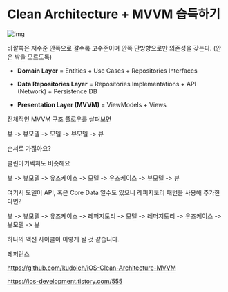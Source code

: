 # Clean Architecture + MVVM 습득하기

![img](https://blog.kakaocdn.net/dn/bWMRAV/btqFKC0qasx/jjFOnehurZAaf2gtGJscr0/img.png)

바깥쪽은 저수준 안쪽으로 갈수록 고수준이며 안쪽 단방향으로만 의존성을 갖는다. (안은 밖을 모르도록)



- **Domain Layer** = Entities + Use Cases + Repositories Interfaces

- **Data Repositories Layer** = Repositories Implementations + API (Network) + Persistence DB

- **Presentation Layer (MVVM)** = ViewModels + Views

  



전체적인 MVVM 구조 플로우를 살펴보면



뷰 -> 뷰모델 -> 모델 -> 뷰모델 -> 뷰

순서로 가잖아요?

클린아키텍쳐도 비슷해요

뷰 -> 뷰모델 -> 유즈케이스 -> 모델 -> 유즈케이스 -> 뷰모델 -> 뷰

여기서 모델이 API, 혹은 Core Data 일수도 있으니 레퍼지토리 패턴을 사용해 추가한다면?

뷰 -> 뷰모델 -> 유즈케이스 -> 레퍼지토리 -> 모델 -> 레퍼지토리 -> 유즈케이스 -> 뷰모델 -> 뷰

하나의 액션 사이클이 이렇게 될 것 같습니다.









레퍼런스

https://github.com/kudoleh/iOS-Clean-Architecture-MVVM

https://ios-development.tistory.com/555

